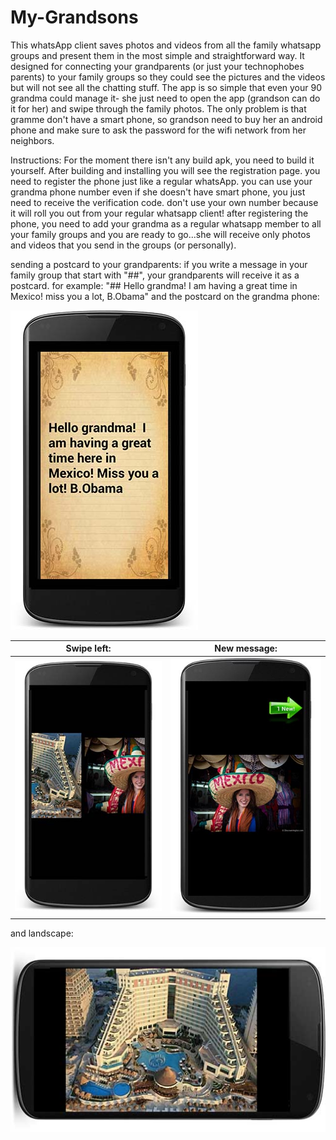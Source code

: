 # My-Grandsons

This whatsApp client saves photos and videos from all the family whatsapp groups and present them in the most simple and straightforward way.
It designed for connecting your grandparents (or just your technophobes parents) to your family groups so they could see the pictures and the videos but will not see 
all the chatting stuff. 
The app is so simple that even your 90 grandma could manage it- she just need to open the app (grandson can do it for her) and swipe through the family photos.
The only problem is that gramme don't have a smart phone, so grandson need to buy her an android phone and make sure to ask the password for the wifi network from
her neighbors. 


Instructions: 
For the moment there isn't any build apk, you need to build it yourself. 
After building and installing you will see the registration page. you need to register the phone just like a regular whatsApp. you can use your grandma phone number even if she 
doesn't have smart phone, you just need to receive the verification code. don't use your own number because it will roll you out from your regular whatsapp client! 
after registering the phone, you need to add your grandma as a regular whatsapp member to all your family groups and you are ready to go...she will receive only photos and videos that you send in the groups (or personally). 
 
 
sending a postcard to your grandparents:
if you write a message in your family group that start with "##", your grandparents will receive it as a postcard. 
for example:
"## Hello grandma! I am having a great time in Mexico! miss you a lot, B.Obama" 
and the postcard on the grandma phone:

![alt tag](https://raw.githubusercontent.com/NirHUJI/My-Grandsons/master/screenShots/ScreenLock2.jpg)












Swipe left:            |  New message:
:-------------------------:|:-------------------------:
![](https://raw.githubusercontent.com/NirHUJI/My-Grandsons/master/screenShots/ScreenLock3.jpg)  |  ![](https://raw.githubusercontent.com/NirHUJI/My-Grandsons/master/screenShots/ScreenLock4.jpg)








and landscape:

![alt tag](https://raw.githubusercontent.com/NirHUJI/My-Grandsons/master/screenShots/ScreenLock1.jpg)















